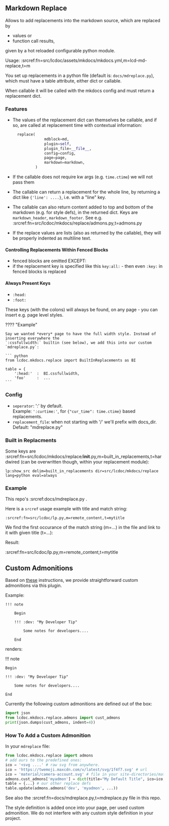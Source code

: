 ## Markdown Replace

Allows to add replacements into the markdown source, which are replaced by

- values or
- function call results,

given by a hot reloaded configurable python module.

Usage: :srcref:fn=src/lcdoc/assets/mkdocs/mkdocs.yml,m=lcd-md-replace,t=m

You set up replacements in a python file (default is: `docs/mdreplace.py`), which must have a table
attribute, either dict or callable.

When callable it will be called with the mkdocs config and must return a replacement dict.


### Features

- The values of the replacement dict can themselves be callable, and if so, are called at replacement
  time with contextual information: 

  ```python
    replace(
                mdblock=md,
                plugin=self,
                plugin_file=__file__,
                config=config,
                page=page,
                markdown=markdown,
            )
  ```

- If the callable does not require kw args (e.g. `time.ctime`) we will not pass them
- The callable can return a replacement for the whole line, by returning a dict like `{'line':
  ....}`, i.e. with a "line" key.
- The callable can also return content added to top and bottom of the markdown (e.g. for style
  defs), in the returned dict. Keys are `markdown_header`, `markdown_footer`. See e.g.
  :srcref:fn=src/lcdoc/mkdocs/replace/admons.py,t=admons.py
- If the replace values are lists (also as returned by the callable), they will be properly indented
  as multiline text.

#### Controlling Replacements Within Fenced Blocks

- fenced blocks are omitted EXCEPT:
- if the replacement key is specified like this `key:all:` - then even `:key:` in fenced blocks
  is replaced


#### Always Present Keys

- `:head:`
- `:foot:`

These keys (with the colons) will always be found, on any page - you can insert e.g. page level
styles.

???? "Example"

    Say we wanted *every* page to have the full width style. Instead of inserting everywhere the
    `:cssfullwidth:` builtin (see below), we add this into our custom `mdreplace.py`:

    ``` python
    from lcdoc.mkdocs.replace import BuiltInReplacements as BI

    table = {
        ':head:'  :  BI.cssfullwidth,
        'foo'     :  ...
    ```




### Config

- `seperator`: ':' by default.  
    Example: `':curtime:'`, for `{"cur_time": time.ctime}` based replacements.
- `replacement_file`: when not starting with '/' we'll prefix with docs_dir. Default: "mdreplace.py"




### Built in Replacments

Some keys are :srcref:fn=src/lcdoc/mkdocs/replace/__init__.py,m=built_in_replacements,t=hardwired
(can be overwritten though, within your replacement module):

`lp:show_src delim=built_in_replacements dir=src/lcdoc/mkdocs/replace lang=python eval=always`


### Example

This repo's :srcref:docs/mdreplace.py .

Here is a `srcref` usage example with title and match string:

```
:srcref:fn=src/lcdoc/lp.py,m=remote_content,t=mytitle
```

We find the first occurance of the match string (m=...) in the file and link to it with given title
(t=...):

Result:

:srcref:fn=src/lcdoc/lp.py,m=remote_content,t=mytitle



## Custom Admonitions

Based on [these][cm] instructions, we provide straightforward custom admonitions via this plugin.

Example:

```
!!! note

    Begin

    !!! :dev: "My Developer Tip"
         
        Some notes for developers....

    End

```

renders:

!!! note

    Begin

    !!! :dev: "My Developer Tip"
         
        Some notes for developers....

    End

Currently the following custom admonitions are defined out of the box:


```python lp:python addsrc
import json
from lcdoc.mkdocs.replace.admons import cust_admons
print(json.dumps(cust_admons, indent=4))
```


### How To Add a Custom Admonition

In your `mdreplace` file:

```python
from lcdoc.mkdocs.replace import admons
# add ours to the predefined ones:
ico = '<svg ....' # raw svg from anywhere. 
ico = 'https://twemoji.maxcdn.com/v/latest/svg/1f4f7.svg' # url
ico = 'material/camera-account.svg' # file in your site-directories/material/.icons
admons.cust_admons['myadmon'] = dict(title="My Default Title", ico=ico, col='rgb(0, 0, 255)', [bgcol=rgba...])
table = {...} # our other replace defs
table.update(admons.admons('dev', 'myadmon', ...))
```

See also the :srcref:fn=docs/mdreplace.py,t=mdreplace.py file in this repo.

The style definition is added once into your page, per used custom admonition. We do not interfere
with any custom style definition in your project.





[cm]: https://squidfunk.github.io/mkdocs-material/reference/admonitions/#customization


